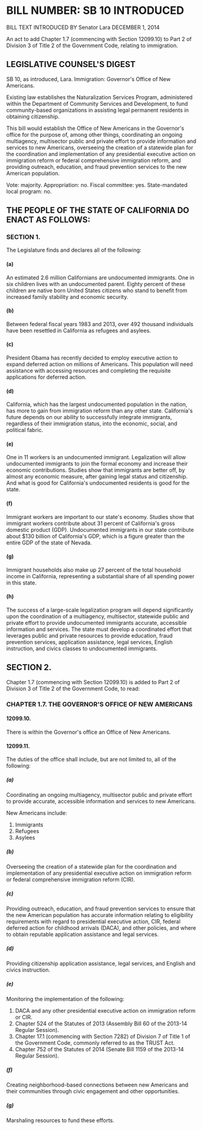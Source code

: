 # BILL NUMBER: SB 10 INTRODUCED

BILL TEXT
INTRODUCED BY Senator Lara
DECEMBER 1, 2014

An act to add Chapter 1.7 (commencing with Section 12099.10) to
Part 2 of Division 3 of Title 2 of the Government Code, relating to
immigration.

## LEGISLATIVE COUNSEL'S DIGEST

SB 10, as introduced, Lara. Immigration: Governor's Office of New Americans.

Existing law establishes the Naturalization Services Program,
administered within the Department of Community Services and
Development, to fund community-based organizations in assisting legal
permanent residents in obtaining citizenship.

This bill would establish the Office of New Americans in the
Governor's office for the purpose of, among other things,
coordinating an ongoing multiagency, multisector public and private
effort to provide information and services to new Americans,
overseeing the creation of a statewide plan for the coordination and
implementation of any presidential executive action on immigration
reform or federal comprehensive immigration reform, and providing
outreach, education, and fraud prevention services to the new
American population.

Vote: majority. Appropriation: no. Fiscal committee: yes.
State-mandated local program: no.

## THE PEOPLE OF THE STATE OF CALIFORNIA DO ENACT AS FOLLOWS:

### SECTION 1.

The Legislature finds and declares all of the following:

#### (a)
An estimated 2.6 million Californians are undocumented
immigrants. One in six children lives with an undocumented parent.
Eighty percent of these children are native born United States
citizens who stand to benefit from increased family stability and
economic security.
#### (b)
Between federal fiscal years 1983 and 2013, over 492 thousand
individuals have been resettled in California as refugees and
asylees.
#### (c)
President Obama has recently decided to employ executive
action to expand deferred action on millions of Americans. This
population will need assistance with accessing resources and
completing the requisite applications for deferred action.
#### (d)
California, which has the largest undocumented population in
the nation, has more to gain from immigration reform than any other
state. California's future depends on our ability to successfully
integrate immigrants, regardless of their immigration status, into
the economic, social, and political fabric.
#### (e)
One in 11 workers is an undocumented immigrant. Legalization
will allow undocumented immigrants to join the formal economy and
increase their economic contributions. Studies show that immigrants
are better off, by almost any economic measure, after gaining legal
status and citizenship. And what is good for California's
undocumented residents is good for the state.
#### (f)
Immigrant workers are important to our state's economy.
Studies show that immigrant workers contribute about 31 percent of
California's gross domestic product (GDP). Undocumented immigrants in
our state contribute about $130 billion of California's GDP, which
is a figure greater than the entire GDP of the state of Nevada.
#### (g)
Immigrant households also make up 27 percent of the total
household income in California, representing a substantial share of
all spending power in this state.
#### (h)
The success of a large-scale legalization program will depend
significantly upon the coordination of a multiagency, multisector,
statewide public and private effort to provide undocumented
immigrants accurate, accessible information and services. The state
must develop a coordinated effort that leverages public and private
resources to provide education, fraud prevention services,
application assistance, legal services, English instruction, and
civics classes to undocumented immigrants.

## SECTION 2.

Chapter 1.7 (commencing with Section 12099.10) is added to
Part 2 of Division 3 of Title 2 of the Government Code, to read:
  
### CHAPTER 1.7.  THE GOVERNOR'S OFFICE OF NEW AMERICANS

#### 12099.10.
There is within the Governor's office an Office of New Americans.

#### 12099.11.
The duties of the office shall include, but are not limited to,
all of the following:

##### (a)
Coordinating an ongoing multiagency, multisector public and
private effort to provide accurate, accessible information and
services to new Americans.

New Americans include:

1. Immigrants
2. Refugees
3. Asylees

##### (b)
Overseeing the creation of a statewide plan for the
coordination and implementation of any presidential executive action
on immigration reform or federal comprehensive immigration reform
(CIR).
##### (c)
Providing outreach, education, and fraud prevention services
to ensure that the new American population has accurate information
relating to eligibility requirements with regard to presidential
executive action, CIR, federal deferred action for childhood arrivals
(DACA), and other policies, and where to obtain reputable
application assistance and legal services.
##### (d)
Providing citizenship application assistance, legal services,
and English and civics instruction.
##### (e)
Monitoring the implementation of the following:

1. DACA and any other presidential executive action on
immigration reform or CIR.
2. Chapter 524 of the Statutes of 2013 (Assembly Bill 60 of the
2013-14 Regular Session).
3. Chapter 17.1 (commencing with Section 7282) of Division 7 of
Title 1 of the Government Code, commonly referred to as the TRUST
Act.
4. Chapter 752 of the Statutes of 2014 (Senate Bill 1159 of the
2013-14 Regular Session).

##### (f)
Creating neighborhood-based connections between new Americans
and their communities through civic engagement and other
opportunities.
##### (g)
Marshaling resources to fund these efforts.
